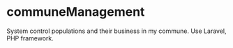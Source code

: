 # communeManagement
System control populations and their business in my commune. Use Laravel, PHP framework.
